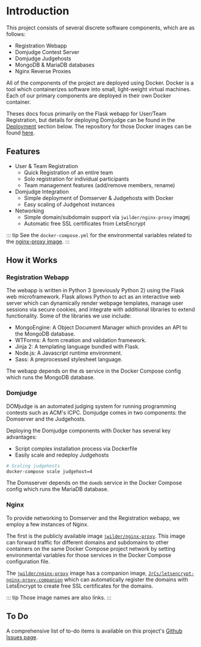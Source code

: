 # Introduction

This project consists of several discrete software components, which are as follows:

  - Registration Webapp
  - Domjudge Contest Server
  - Domjudge Judgehosts
  - MongoDB & MariaDB databases
  - Nginx Reverse Proxies

All of the components of the project are deployed using Docker. Docker is a tool which containerizes software into small, light-weight virtual machines. Each of our primary components are deployed in their own Docker container.

Theses docs focus primarily on the Flask webapp for User/Team Registration, but details for deploying Domjudge can be found in the [Deployment](#deployment) section below. The repository for those Docker images can be found [here](https://github.com/FSU-ACM/Docker-Domjudge).


## Features

  - User & Team Registration
    - Quick Registration of an entire team
    - Solo registration for individual participants
    - Team management features (add/remove members, rename)
  - Domjudge Integration
    - Simple deployment of Domserver & Judgehosts with Docker
    - Easy scaling of Judgehost instances
  - Networking
    - Simple domain/subdomain support via `jwilder/nginx-proxy` imagej
    - Automatic free SSL certificates from LetsEncrypt

::: tip
See the `docker-compose.yml` for the environmental variables related to the [nginx-proxy image](https://github.com/jwilder/nginx-proxy).
:::


## How it Works

### Registration Webapp
The webapp is written in Python 3 (previously Python 2) using the Flask web microframework. Flask allows Python to act as an interactive web server which can dynamically render webpage templates, manage user sessions via secure cookies, and integrate with additional libraries to extend functionality. Some of the libraries we use include:

  - MongoEngine: A Object Document Manager which provides an API to the MongoDB database.
  - WTForms: A form creation and validation framework.
  - Jinja 2: A templating language bundled with Flask.
  - Node.js: A Javascript runtime environment.
  - Sass: A preprocessed stylesheet language.

The webapp depends on the `db` service in the Docker Compose config which runs the MongoDB database.

### Domjudge
DOMjudge is an automated judging system for running programming contests such as ACM's ICPC. Domjudge comes in two components: the Domserver and the Judgehosts.

Deploying the Domjudge components with Docker has several key advantages:

  - Script complex installation process via Dockerfile
  - Easily scale and redeploy Judgehosts

``` bash
# Scaling judgehosts
docker-compose scale judgehost=4
```

The Domsserver depends on the `domdb` service in the Docker Compose config which runs the MariaDB database.

### Nginx
To provide networking to Domserver and the Registration webapp, we employ a few instances of Nginx.

The first is the publicly available image [`jwilder/nginx-proxy`](https://github.com/jwilder/nginx-proxy). This image can forward traffic for different domains and subdomains to other containers on the same Docker Compose project network by setting environmental variables for those services in the Docker Compose configuration file.

The [`jwilder/nginx-proxy`](https://github.com/jwilder/nginx-proxy) image has a companion image, [`JrCs/letsencrypt-nginx-proxy-companion`](https://github.com/JrCs/docker-letsencrypt-nginx-proxy-companions) which can automatically register the domains with LetsEncrypt to create free SSL certificates for the domains.

::: tip
Those image names are also links.
:::



## To Do
A comprehensive list of to-do items is available on this project's [Github Issues page](https://github.com/fsu-acm/contest-server/issues).

